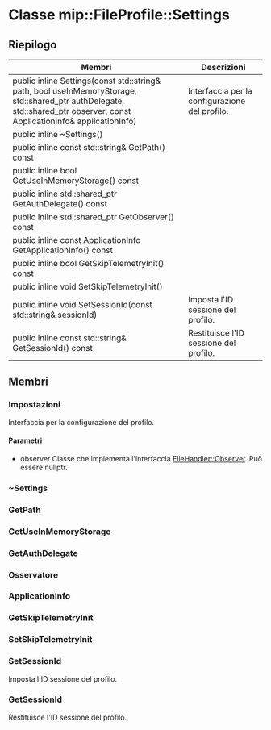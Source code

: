 # <a name="class-mipfileprofilesettings"></a>Classe mip::FileProfile::Settings 
  
## <a name="summary"></a>Riepilogo
 Membri                        | Descrizioni                                
--------------------------------|---------------------------------------------
public inline Settings(const std::string& path, bool useInMemoryStorage, std::shared_ptr<AuthDelegate> authDelegate, std::shared_ptr<Observer> observer, const ApplicationInfo& applicationInfo)  |  Interfaccia per la configurazione del profilo.
public inline ~Settings()  |  
public inline const std::string& GetPath() const  |  
public inline bool GetUseInMemoryStorage() const  |  
public inline std::shared_ptr<AuthDelegate> GetAuthDelegate() const  |  
public inline std::shared_ptr<Observer> GetObserver() const  |  
public inline const ApplicationInfo GetApplicationInfo() const  |  
public inline bool GetSkipTelemetryInit() const  |  
public inline void SetSkipTelemetryInit()  |  
public inline void SetSessionId(const std::string& sessionId)  |  Imposta l'ID sessione del profilo.
public inline const std::string& GetSessionId() const  |  Restituisce l'ID sessione del profilo.
  
## <a name="members"></a>Membri
  
### <a name="settings"></a>Impostazioni
Interfaccia per la configurazione del profilo.
  
#### <a name="parameters"></a>Parametri
* observer Classe che implementa l'interfaccia [FileHandler::Observer](#classmip_1_1_file_handler_1_1_observer). Può essere nullptr.
  
### <a name="settings"></a>~Settings
  
### <a name="getpath"></a>GetPath
  
### <a name="getuseinmemorystorage"></a>GetUseInMemoryStorage
  
### <a name="getauthdelegate"></a>GetAuthDelegate
  
### <a name="observer"></a>Osservatore
  
### <a name="applicationinfo"></a>ApplicationInfo
  
### <a name="getskiptelemetryinit"></a>GetSkipTelemetryInit
  
### <a name="setskiptelemetryinit"></a>SetSkipTelemetryInit
  
### <a name="setsessionid"></a>SetSessionId
Imposta l'ID sessione del profilo.
  
### <a name="getsessionid"></a>GetSessionId
Restituisce l'ID sessione del profilo.